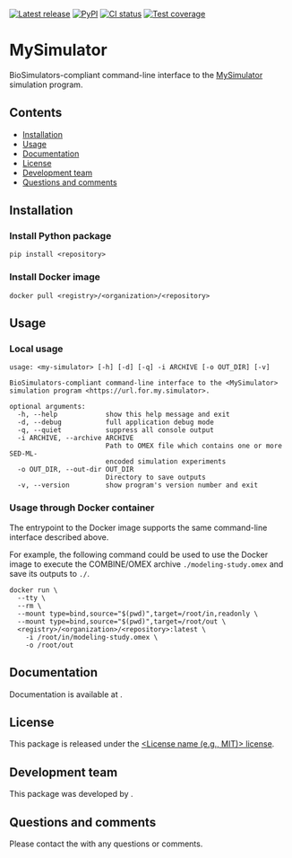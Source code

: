 [![Latest release](https://img.shields.io/github/v/tag/<owner>/<repo>)](https://github.com/<owner>/<repo>/releases)
[![PyPI](https://img.shields.io/pypi/v/<my-simulator>)](https://pypi.org/project/<my-simulator>/)
[![CI status](https://github.com/<owner>/<repo>/workflows/Continuous%20integration/badge.svg)](https://github.com/<owner>/<repo>/actions?query=workflow%3A%22Continuous+integration%22)
[![Test coverage](https://codecov.io/gh/<owner>/<repo>/branch/dev/graph/badge.svg)](https://codecov.io/gh/<owner>/<repo>)

# MySimulator
BioSimulators-compliant command-line interface to the [MySimulator](https://<url.for.my.simulator>/) simulation program.

## Contents
* [Installation](#installation)
* [Usage](#usage)
* [Documentation](#documentation)
* [License](#license)
* [Development team](#development-team)
* [Questions and comments](#questions-and-comments)

## Installation

### Install Python package
```
pip install <repository>
```

### Install Docker image
```
docker pull <registry>/<organization>/<repository>
```

## Usage

### Local usage
```
usage: <my-simulator> [-h] [-d] [-q] -i ARCHIVE [-o OUT_DIR] [-v]

BioSimulators-compliant command-line interface to the <MySimulator> simulation program <https://url.for.my.simulator>.

optional arguments:
  -h, --help            show this help message and exit
  -d, --debug           full application debug mode
  -q, --quiet           suppress all console output
  -i ARCHIVE, --archive ARCHIVE
                        Path to OMEX file which contains one or more SED-ML-
                        encoded simulation experiments
  -o OUT_DIR, --out-dir OUT_DIR
                        Directory to save outputs
  -v, --version         show program's version number and exit
```

### Usage through Docker container
The entrypoint to the Docker image supports the same command-line interface described above.

For example, the following command could be used to use the Docker image to execute the COMBINE/OMEX archive `./modeling-study.omex` and save its outputs to `./`.

```
docker run \
  --tty \
  --rm \
  --mount type=bind,source="$(pwd)",target=/root/in,readonly \
  --mount type=bind,source="$(pwd)",target=/root/out \
  <registry>/<organization>/<repository>:latest \
    -i /root/in/modeling-study.omex \
    -o /root/out
```

## Documentation
Documentation is available at <documentation-url>.

## License
This package is released under the [<License name (e.g., MIT)> license](LICENSE).

## Development team
This package was developed by [<authors>](<https://url.for.authors>).

## Questions and comments
Please contact the [<authors>](mailto:<authors@url.for.authors>) with any questions or comments.
